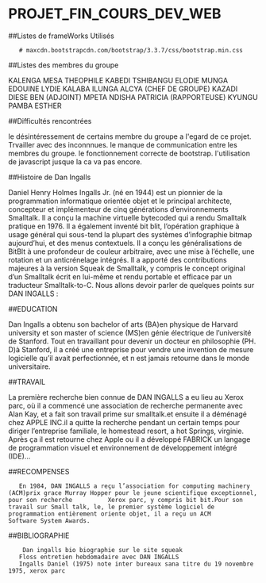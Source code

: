 # PROJET_FIN_COURS_DEV_WEB

##Listes de frameWorks Utilisés

       # maxcdn.bootstrapcdn.com/bootstrap/3.3.7/css/bootstrap.min.css


##Listes des membres du groupe

  KALENGA MESA THEOPHILE
  KABEDI TSHIBANGU ELODIE
  MUNGA EDOUINE LYDIE
  KALABA ILUNGA ALCYA (CHEF DE GROUPE)
  KAZADI DIESE BEN (ADJOINT)
  MPETA NDISHA PATRICIA (RAPPORTEUSE)
  KYUNGU PAMBA ESTHER
  
##Difficultés rencontrées

 le désintéressement de certains membre du groupe a l'egard de ce projet.
 Trvailler avec des inconnnues.
 le manque de communication entre les membres du groupe.
 le fonctionnement correcte de bootstrap.
 l'utilisation de javascript jusque la ca va pas encore.

 
 ##Histoire de Dan Ingalls
 
 Daniel Henry Holmes Ingalls Jr. (né en 1944) est un pionnier de la programmation informatique orientée objet et le principal architecte,
 concepteur et implémenteur de cinq générations d’environnements Smalltalk. Il a conçu la machine virtuelle bytecoded qui a rendu Smalltalk pratique en 1976.
 Il a également inventé bit blit, l’opération graphique à usage général qui sous-tend la plupart des systèmes d’infographie bitmap aujourd’hui,
 et des menus contextuels. Il a conçu les généralisations de BitBlt à une profondeur de couleur arbitraire, avec une mise à l’échelle,
 une rotation et un anticrénelage intégrés. Il a apporté des contributions majeures à la version Squeak de Smalltalk,
 y compris le concept original d’un Smalltalk écrit en lui-même et rendu portable et efficace par un traducteur Smalltalk-to-C.
 Nous allons devoir parler de quelques points sur DAN INGALLS :
 
 ##EDUCATION
 
Dan Ingalls a obtenu son bachelor of arts (BA)en physique de Harvard university et son master of science (MS)en génie électrique de l’université de Stanford.
Tout en travaillant pour devenir un docteur en philosophie (PH. D)à Stanford, il a créé une entreprise pour vendre une invention de mesure logicielle qu’il avait perfectionnée, et n est jamais retourne dans le monde universitaire.

##TRAVAIL

La première recherche bien connue de DAN INGALLS a eu lieu au Xerox parc, où il a commencé une association de recherche permanente avec Alan Kay, et a fait son travail prime sur smalltalk.et ensuite il a déménagé chez APPLE INC.il a quitte la recherche pendant un certain temps pour diriger l’entreprise familiale, le homestead resort, a hot Springs, virginie. Après ça il est retourne chez Apple ou il a développé FABRICK un langage de programmation visuel et environnement de développement intégré (IDE)…

##RECOMPENSES

       En 1984, DAN INGALLS a reçu l’association for computing machinery (ACM)prix grace Murray Hopper pour le jeune scientifique exceptionnel, pour son recherche          Xerox parc, y compris bit bit.Pour son travail sur Small talk, le, le premier système logiciel de programmation entièrement oriente objet, il a reçu un ACM          Software System Awards.
       
##BIBLIOGRAPHIE

        Dan ingalls bio biographie sur le site squeak
       Floss entretien hebdomadaire avec DAN INGALLS 
       Ingalls Daniel (1975) note inter bureaux sana titre du 19 novembre 1975, xerox parc


